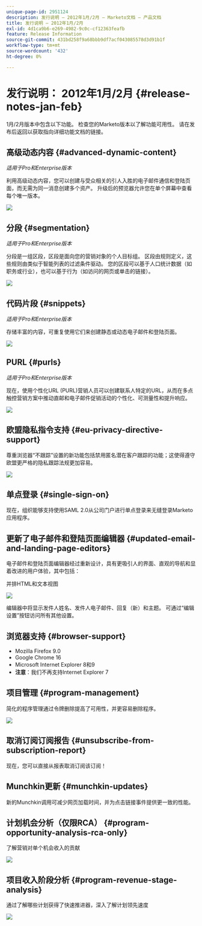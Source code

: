 ```yaml
---
unique-page-id: 2951124
description: 发行说明 — 2012年1月/2月 — Marketo文档 — 产品文档
title: 发行说明 — 2012年1月/2月
exl-id: 4d1ca9b6-e269-4982-9c0c-cf12363feafb
feature: Release Information
source-git-commit: 431bd258f9a68bbb9df7acf043085578d3d91b1f
workflow-type: tm+mt
source-wordcount: '432'
ht-degree: 0%

---
```


# 发行说明： 2012年1月/2月 {#release-notes-jan-feb}

1月/2月版本中包含以下功能。 检查您的Marketo版本以了解功能可用性。 请在发布后返回以获取指向详细功能文档的链接。

## 高级动态内容 {#advanced-dynamic-content}

_适用于Pro和Enterprise版本_

利用高级动态内容，您可以创建与受众相关的引人入胜的电子邮件通信和登陆页面，而无需为同一消息创建多个资产。 升级后的预览器允许您在单个屏幕中查看每个唯一版本。

![](assets/image2014-9-23-9-3a50-3a27.png)

## 分段  {#segmentation}

_适用于Pro和Enterprise版本_

分段是一组区段，区段是面向您的营销对象的个人目标组。 区段由规则定义，这些规则由类似于智能列表的过滤条件驱动。 您的区段可以基于人口统计数据（如职务或行业），也可以基于行为（如访问的网页或单击的链接）。

![](assets/image2014-9-23-9-3a50-3a42.png)

## 代码片段 {#snippets}

_适用于Pro和Enterprise版本_

存储丰富的内容，可重复使用它们来创建静态或动态电子邮件和登陆页面。

![](assets/image2014-9-23-9-3a50-3a58.png)

## PURL {#purls}

_适用于Pro和Enterprise版本_

现在，使用个性化URL (PURL)营销人员可以创建联系人特定的URL，从而在多点触控营销方案中推动直邮和电子邮件促销活动的个性化、可测量性和提升响应。

![](assets/image2014-9-23-9-3a51-3a11.png)

## 欧盟隐私指令支持 {#eu-privacy-directive-support}

尊重浏览器“不跟踪”设置的新功能包括禁用匿名潜在客户跟踪的功能；这使得遵守欧盟更严格的隐私跟踪法规更加容易。

![](assets/image2014-9-23-9-3a51-3a32.png)

## 单点登录 {#single-sign-on}

现在，组织能够支持使用SAML 2.0从公司门户进行单点登录来无缝登录Marketo应用程序。

## 更新了电子邮件和登陆页面编辑器 {#updated-email-and-landing-page-editors}

电子邮件和登陆页面编辑器经过重新设计，具有更吸引人的界面、直观的导航和显着改进的用户体验，其中包括：

并排HTML和文本视图

![](assets/image2014-9-23-9-3a51-3a54.png)

编辑器中将显示发件人姓名、发件人电子邮件、回复（新）和主题。 可通过“编辑设置”按钮访问所有其他设置。

## 浏览器支持 {#browser-support}

* Mozilla Firefox 9.0
* Google Chrome 16
* Microsoft Internet Explorer 8和9
* **注意**：我们不再支持Internet Explorer 7

## 项目管理 {#program-management}

简化的程序管理通过令牌删除提高了可用性，并更容易删除程序。

![](assets/image2014-9-23-9-3a52-3a11.png)

## 取消订阅订阅报告 {#unsubscribe-from-subscription-report}

现在，您可以直接从报表取消订阅该订阅！

## Munchkin更新 {#munchkin-updates}

新的Munchkin调用可减少网页加载时间，并为点击链接事件提供更一致的性能。

## 计划机会分析（仅限RCA） {#program-opportunity-analysis-rca-only}

了解营销对单个机会收入的贡献

![](assets/image2014-9-23-9-3a52-3a30.png)

## 项目收入阶段分析 {#program-revenue-stage-analysis}

通过了解哪些计划获得了快速推进器，深入了解计划领先速度

![](assets/image2014-9-23-9-3a52-3a47.png)
